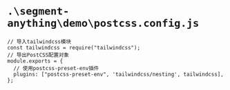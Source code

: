 # `.\segment-anything\demo\postcss.config.js`

```
// 导入tailwindcss模块
const tailwindcss = require("tailwindcss");
// 导出PostCSS配置对象
module.exports = {
  // 使用postcss-preset-env插件
  plugins: ["postcss-preset-env", 'tailwindcss/nesting', tailwindcss],
};
```